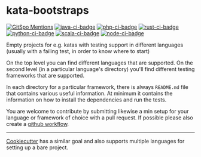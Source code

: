 # kata-bootstraps

[![GitSpo Mentions](https://gitspo.com/badges/mentions/swkBerlin/kata-bootstraps?style=flat-square)](https://gitspo.com/mentions/swkBerlin/kata-bootstraps)
[![java-ci-badge]][ci-actions]
[![php-ci-badge]][ci-actions]
[![rust-ci-badge]][ci-actions]
[![python-ci-badge]][ci-actions]
[![scala-ci-badge]][ci-actions]
[![node-ci-badge]][ci-actions]



Empty projects for e.g. katas with testing support in different languages
(usually with a failing test, in order to know where to start)

On the top level you can find different languages that are supported.
On the second level (in a particular language's directory) you'll find
different testing frameworks that are supported.

In each directory for a particular framework, there is always `README.md` file
that contains various useful information. At minimum it contains the
information on how to install the dependencies and run the tests.

You are welcome to contribute by submitting likewise a min setup for your language or framework of choice with a pull request. If possible please also create a [github workflow](https://help.github.com/en/actions/automating-your-workflow-with-github-actions/configuring-a-workflow#in-this-article).

----
[Cookiecutter](https://github.com/audreyr/cookiecutter) has a similar goal and also supports multiple languages for setting up a bare project.

[java-ci-badge]:https://github.com/swkBerlin/kata-bootstraps/workflows/Java%20CI/badge.svg "CI build status"
[php-ci-badge]:https://github.com/swkBerlin/kata-bootstraps/workflows/PHP%20CI/badge.svg "CI build status"
[rust-ci-badge]:https://github.com/swkBerlin/kata-bootstraps/workflows/Rust%20CI/badge.svg "CI build status"
[python-ci-badge]:https://github.com/swkBerlin/kata-bootstraps/workflows/Python%20CI/badge.svg "CI build status"
[scala-ci-badge]:https://github.com/swkBerlin/kata-bootstraps/workflows/Scala%20CI/badge.svg "CI build status"
[node-ci-badge]:https://github.com/swkBerlin/kata-bootstraps/workflows/Node%20CI/badge.svg "CI build status"
[ci-actions]: https://github.com/swkBerlin/kata-bootstraps/actions
